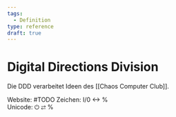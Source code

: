 ```yaml
---
tags:
  - Definition
type: reference
draft: true
---
```

# Digital Directions Division

Die DDD verarbeitet Ideen des [[Chaos Computer Club]].

Website: #TODO 
Zeichen: I/0 <-> %\
Unicode: ⏻ ⇄ %
